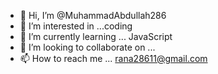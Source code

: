 - 👋 Hi, I’m @MuhammadAbdullah286
- 👀 I’m interested in ...coding
- 🌱 I’m currently learning ... JavaScript
- 💞️ I’m looking to collaborate on ...
- 📫 How to reach me ... rana28611@gmail.com

<!---
MuhammadAbdullah286/MuhammadAbdullah286 is a ✨ special ✨ repository because its `README.md` (this file) appears on your GitHub profile.
You can click the Preview link to take a look at your changes.
--->
